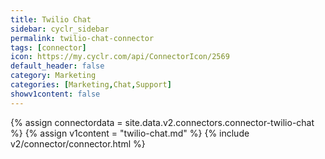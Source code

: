 ```yaml
---
title: Twilio Chat
sidebar: cyclr_sidebar
permalink: twilio-chat-connector
tags: [connector]
icon: https://my.cyclr.com/api/ConnectorIcon/2569
default_header: false
category: Marketing
categories: [Marketing,Chat,Support]
showv1content: false
---
```

{% assign connectordata = site.data.v2.connectors.connector-twilio-chat %}
{% assign v1content = "twilio-chat.md" %}
{% include v2/connector/connector.html %}	